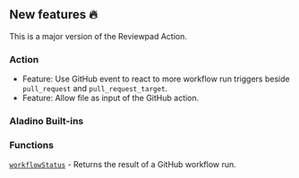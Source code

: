 ## New features :fire:

This is a major version of the Reviewpad Action. 

### Action

- Feature: Use GitHub event to react to more workflow run triggers beside `pull_request` and `pull_request_target`.
- Feature: Allow file as input of the GitHub action.

### Aladino Built-ins

### Functions

[`workflowStatus`](/reviewpad-file-specification/aladino-specification/aladino-built-ins#workflowstatus) - Returns the result of a GitHub workflow run.